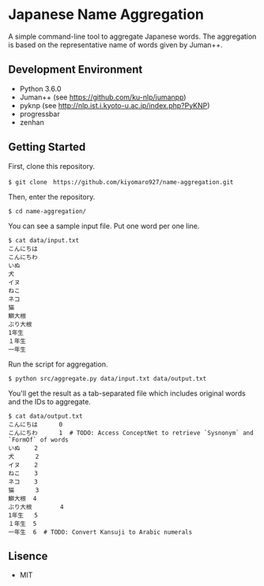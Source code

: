 # Japanese Name Aggregation

A simple command-line tool to aggregate Japanese words.
The aggregation is based on the representative name of words given by Juman++.

## Development Environment

- Python 3.6.0
- Juman++ (see https://github.com/ku-nlp/jumanpp)
- pyknp (see http://nlp.ist.i.kyoto-u.ac.jp/index.php?PyKNP)
- progressbar
- zenhan

## Getting Started

First, clone this repository.

```
$ git clone　https://github.com/kiyomaro927/name-aggregation.git
```

Then, enter the repository.

```
$ cd name-aggregation/
```

You can see a sample input file. Put one word per one line.

```
$ cat data/input.txt
こんにちは
こんにちわ
いぬ
犬
イヌ
ねこ
ネコ
猫
鰤大根
ぶり大根
1年生
１年生
一年生
```

Run the script for aggregation.

```
$ python src/aggregate.py data/input.txt data/output.txt
```

You'll get the result as a tab-separated file which includes original words and the IDs to aggregate.

```
$ cat data/output.txt
こんにちは      0
こんにちわ      1  # TODO: Access ConceptNet to retrieve `Sysnonym` and `FormOf` of words
いぬ    2
犬      2
イヌ    2
ねこ    3
ネコ    3
猫      3
鰤大根  4
ぶり大根        4
1年生   5
１年生  5
一年生  6  # TODO: Convert Kansuji to Arabic numerals
```

## Lisence

- MIT
